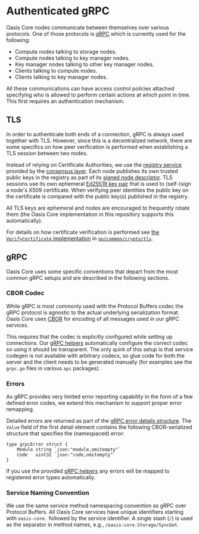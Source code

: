 # Authenticated gRPC

Oasis Core nodes communicate between themselves over various protocols. One of
those protocols is [gRPC] which is currently used for the following:

* Compute nodes talking to storage nodes.
* Compute nodes talking to key manager nodes.
* Key manager nodes talking to other key manager nodes.
* Clients talking to compute nodes.
* Clients talking to key manager nodes.

All these communications can have access control policies attached specifying
who is allowed to perform certain actions at which point in time. This first
requires an authentication mechanism.

[gRPC]: https://grpc.io

## TLS

In order to authenticate both ends of a connection, gRPC is always used together
with TLS. However, since this is a decentralized network, there are some
specifics on how peer verification is performed when establishing a TLS session
between two nodes.

Instead of relying on Certificate Authorities, we use the [registry service]
provided by the [consensus layer]. Each node publishes its own trusted public
keys in the registry as part of its [signed node descriptor]. TLS sessions use
its own ephemeral [Ed25519 key pair] that is used to (self-)sign a node's X509
certificate. When verifying peer identities the public key on the certificate is
compared with the public key(s) published in the registry.

All TLS keys are ephemeral and nodes are encouraged to frequently rotate them
(the Oasis Core implementation in this repository supports this automatically).

For details on how certificate verification is performed see
[the `VerifyCertificate` implementation] in [`go/common/crypto/tls`].

<!-- markdownlint-disable line-length -->
[registry service]: consensus/registry.md
[consensus layer]: consensus/index.md
[signed node descriptor]: https://pkg.go.dev/github.com/oasisprotocol/oasis-core/go/common/node?tab=doc#Node
[Ed25519 key pair]: crypto.md
[the `VerifyCertificate` implementation]: ../go/common/crypto/tls/verify.go
[`go/common/crypto/tls`]: ../go/common/crypto/tls
<!-- markdownlint-enable line-length -->

## gRPC

Oasis Core uses some specific conventions that depart from the most common gRPC
setups and are described in the following sections.

### CBOR Codec

While gRPC is most commonly used with the Protocol Buffers codec the gRPC
protocol is agnostic to the actual underlying serialization format. Oasis Core
uses [CBOR] for encoding of all messages used in our gRPC services.

This requires that the codec is explicitly configured while setting up
connections. Our [gRPC helpers] automatically configure the correct codec so
using it should be transparent. The only quirk of this setup is that service
codegen is not available with arbitrary codecs, so glue code for both the server
and the client needs to be generated manually (for examples see the `grpc.go`
files in various `api` packages).

<!-- markdownlint-disable line-length -->
[CBOR]: encoding.md
[gRPC helpers]: https://pkg.go.dev/github.com/oasisprotocol/oasis-core/go/common/grpc?tab=doc
<!-- markdownlint-enable line-length -->

### Errors

As gRPC provides very limited error reporting capability in the form of a few
defined error codes, we extend this mechanism to support proper error remapping.

Detailed errors are returned as part of the [gRPC error details structure]. The
`Value` field of the first detail element contains the following CBOR-serialized
structure that specifies the (namespaced) error:

```golang
type grpcError struct {
    Module string `json:"module,omitempty"`
    Code   uint32 `json:"code,omitempty"`
}
```

If you use the provided [gRPC helpers] any errors will be mapped to registered
error types automatically.

<!-- markdownlint-disable line-length -->
[gRPC error details structure]: https://pkg.go.dev/google.golang.org/genproto/googleapis/rpc/status?tab=doc#Status
<!-- markdownlint-enable line-length -->

### Service Naming Convention

We use the same service method namespacing convention as gRPC over Protocol
Buffers. All Oasis Core services have unique identifiers starting with
`oasis-core.` followed by the service identifier. A single slash (`/`) is used
as the separator in method names, e.g., `/oasis-core.Storage/SyncGet`.
